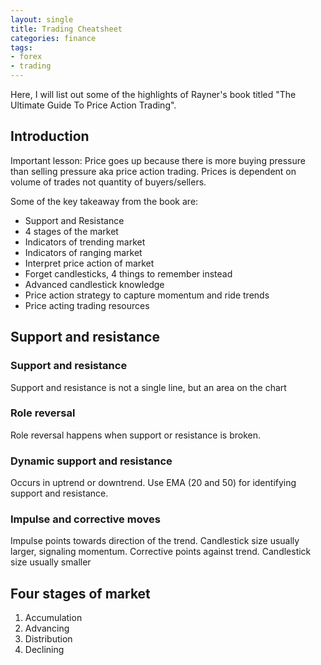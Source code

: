 ```yaml
---
layout: single
title: Trading Cheatsheet
categories: finance
tags: 
- forex
- trading
---
```


Here, I will list out some of the highlights of Rayner's book titled "The Ultimate Guide To Price Action Trading".

## Introduction
Important lesson: Price goes up because there is more buying pressure than selling pressure aka price action trading.
Prices is dependent on volume of trades not quantity of buyers/sellers.

Some of the key takeaway from the book are:
- Support and Resistance
- 4 stages of the market
- Indicators of trending market
- Indicators of ranging market
- Interpret price action of market
- Forget candlesticks, 4 things to remember instead
- Advanced candlestick knowledge
- Price action strategy to capture momentum and ride trends
- Price acting trading resources

## Support and resistance
### Support and resistance
Support and resistance is not a single line, but an area on the chart

### Role reversal
Role reversal happens when support or resistance is broken.

### Dynamic support and resistance
Occurs in uptrend or downtrend. Use EMA (20 and 50) for identifying support and resistance.

### Impulse and corrective moves
Impulse points towards direction of the trend. Candlestick size usually larger, signaling momentum.
Corrective points against trend. Candlestick size usually smaller

## Four stages of market
1. Accumulation
2. Advancing
3. Distribution
4. Declining

